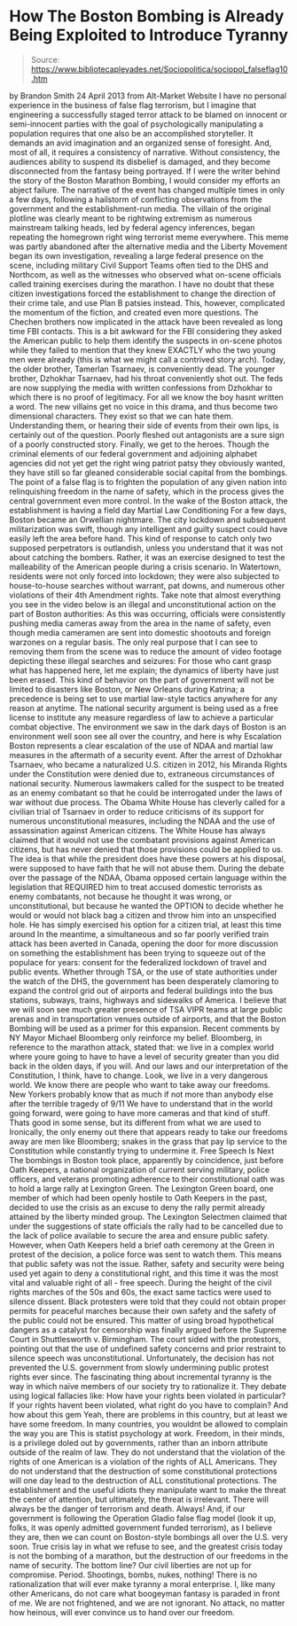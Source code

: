 # How The Boston Bombing is Already Being Exploited to Introduce Tyranny

> Source: https://www.bibliotecapleyades.net/Sociopolitica/sociopol_falseflag10.htm

by Brandon Smith
24 April 2013
from
Alt-Market Website
I have no personal experience in the
business of false flag terrorism, but I imagine that engineering
a successfully staged terror attack to be blamed on innocent or
semi-innocent parties with the goal of psychologically manipulating a
population requires that one also be an accomplished storyteller.
It demands
an avid imagination and an organized sense of foresight.
And, most of all, it requires a consistency of
narrative. Without consistency, the audiences ability to suspend its
disbelief is damaged, and they become disconnected from the fantasy being
portrayed.
If I were the writer behind the story of the Boston Marathon Bombing, I
would consider my efforts an abject failure.
The narrative of the event has changed multiple times in only a few days,
following a hailstorm of conflicting observations from the government and
the establishment-run media.
The villain of the original plotline was
clearly meant to be rightwing extremism as numerous mainstream talking
heads, led by federal agency inferences, began repeating the homegrown
right wing terrorist meme everywhere.
This meme was partly abandoned after the
alternative media and the Liberty Movement began its own investigation,
revealing a large federal presence on the scene, including military Civil
Support Teams often tied to
the DHS and
Northcom, as well as the witnesses
who observed what on-scene officials called training exercises during the
marathon.
I have no doubt that these citizen
investigations forced the establishment to change the direction of their
crime tale, and use Plan B patsies instead. This, however, complicated the
momentum of the fiction, and created even more questions.
The Chechen brothers now implicated in the attack have been revealed as long
time
FBI contacts.
This is a bit awkward for the FBI considering
they asked the American public to help them identify the suspects in
on-scene photos while they failed to mention that they knew EXACTLY who the
two young men were already (this is what we might call a contrived story
arch).
Today, the older brother, Tamerlan Tsarnaev,
is conveniently dead. The younger brother, Dzhokhar Tsarnaev, had his
throat conveniently shot out.
The feds are now supplying the media with
written confessions from Dzhokhar to which there is no proof of
legitimacy. For all we know the boy hasnt written a word.
The new villains get no voice in this drama, and thus become two
dimensional characters. They exist so that we can hate them. Understanding
them, or hearing their side of events from their own lips, is certainly out
of the question. Poorly fleshed out antagonists are a sure sign of a poorly
constructed story.
Finally, we get to the heroes.
Though the criminal elements of our federal
government and adjoining alphabet agencies did not yet get the right wing
patriot patsy they obviously wanted, they have still so far gleaned
considerable social capital from the bombings.
The point of a false flag is
to frighten the population of any given nation into relinquishing freedom in
the name of safety, which in the process gives the central government even
more control.
In the wake of the Boston attack, the
establishment is having a field day
Martial Law
Conditioning
For a few days, Boston became an Orwellian nightmare.
The city lockdown and subsequent militarization
was swift, though any intelligent and guilty suspect could have easily left
the area before hand. This kind of response to catch only two supposed
perpetrators is outlandish, unless you understand that it was not about
catching the bombers.
Rather, it was an exercise designed to test the
malleability of the American people during a crisis scenario.
In Watertown, residents were not only
forced into lockdown; they were also subjected to house-to-house searches
without warrant, pat downs, and numerous other violations of their 4th
Amendment rights.
Take note that almost everything you see in the
video below is an illegal and unconstitutional action on the part of Boston
authorities:
As this was occurring, officials were
consistently pushing media cameras away from the area in the name of
safety, even though media cameramen are sent into domestic shootouts and
foreign warzones on a regular basis.
The only real purpose that I can see to removing
them from the scene was to reduce the amount of video footage depicting
these illegal searches and seizures:
For those who cant grasp what has happened here, let me explain; the
dynamics of liberty have just been erased.
This kind of behavior on the part of government
will not be limited to disasters like Boston, or New Orleans during Katrina;
a precedence is being set to use martial law-style tactics anywhere for any
reason at anytime. The national security argument is being used as a free
license to institute any measure regardless of law to achieve a particular
combat objective.
The environment we saw in the dark days of Boston is an
environment well soon see all over the country, and here is why
Escalation
Boston represents a clear escalation of
the use of NDAA and
martial law
measures in the aftermath of a security event.
After the arrest of Dzhokhar
Tsarnaev, who became a naturalized U.S. citizen in 2012, his
Miranda Rights
under the Constitution were denied due to,
extraneous circumstances of
national security.
Numerous lawmakers called for the suspect to be treated
as an enemy combatant so that he could be interrogated under the laws of
war without due process.
The Obama White House has
cleverly called for a civilian trial of Tsarnaev
in order to reduce criticisms of its support for numerous unconstitutional
measures, including the NDAA and the use of assassination against American
citizens.
The White House has always claimed that it would not use the
combatant provisions against American citizens, but has never denied that
those provisions could be applied to us. The idea is that while the
president does have these powers at his disposal, were supposed to have
faith that he will not abuse them.
During the debate over the passage of
the NDAA, Obama opposed certain language within the legislation that
REQUIRED him to treat accused domestic terrorists as enemy combatants, not
because he thought it was wrong, or unconstitutional, but because he wanted
the OPTION to decide whether he would or would not black bag a citizen and
throw him into an unspecified hole.
He has simply exercised his option for
a citizen trial, at least this time around
In the meantime, a simultaneous and so far poorly verified train attack
has been averted in Canada, opening the door for more discussion on
something the establishment has been trying to squeeze out of the populace
for years: consent for the federalized lockdown of travel and public events.
Whether through TSA, or the use of state
authorities under the watch of the DHS, the government has been desperately
clamoring to expand the control grid out of airports and federal buildings
into the
bus stations, subways, trains, highways and
sidewalks of America.
I believe that we will soon see much greater presence of TSA VIPR teams at
large public arenas and in transportation venues outside of airports, and
that the Boston Bombing will be used as a primer for this expansion.
Recent
comments by NY Mayor Michael Bloomberg only reinforce my belief.
Bloomberg,
in reference to the marathon attack, stated that:
we live in a complex world where youre going to have to have a level of
security greater than you did back in the olden days, if you will. And our
laws and our interpretation of the Constitution, I think, have to change.
Look, we live in a very dangerous world. We know there are people who want
to take away our freedoms. New Yorkers probably know that as much if not
more than anybody else after the terrible
tragedy of 9/11
We have to understand that in the world going forward, were going to have
more cameras and that kind of stuff. Thats good in some sense, but its
different from what we are used to
Ironically, the only enemy out there that appears ready to take our
freedoms away are men like Bloomberg; snakes in the grass that pay lip
service to the Constitution while constantly trying to undermine it.
Free Speech Is Next
The bombings in Boston took place, apparently by coincidence, just before
Oath Keepers, a national organization of current serving military, police
officers, and veterans promoting adherence to their constitutional oath was
to hold a large rally at Lexington Green.
The Lexington Green board, one
member of which had been openly hostile to Oath Keepers in the past, decided
to use the crisis as an excuse to deny the rally permit already attained by
the liberty minded group.
The Lexington Selectmen claimed that under the suggestions of state
officials the rally had to be cancelled due to the lack of police
available to secure the area and ensure public safety.
However, when Oath Keepers held a brief oath
ceremony at the Green in protest of the decision, a
police force was sent to watch them.
This means that public safety was not the issue. Rather, safety and security
were being used yet again to deny a constitutional right, and this time it
was the most vital and valuable right of all - free speech.
During the height of the civil rights marches of the 50s and 60s, the
exact same tactics were used to silence dissent.
Black protesters were told that they could
not obtain proper permits for peaceful marches because their own safety
and the safety of the public could not be ensured. This matter of using
broad hypothetical dangers as a catalyst for censorship was finally argued
before the Supreme Court in
Shuttlesworth v. Birmingham.
The court sided with the protestors, pointing
out that the use of undefined safety concerns and prior restraint to
silence speech was unconstitutional. Unfortunately, the decision has not
prevented the U.S. government from slowly undermining public protest rights
ever since.
The fascinating thing about
incremental tyranny is the way in which naïve
members of our society try to rationalize it.
They debate using logical fallacies like:
How have your rights been violated in
particular? If your rights havent been violated, what right do you have
to complain?
And how about this gem
Yeah, there are problems in this country,
but at least we have some freedom. In many countries, you wouldnt be
allowed to complain the way you are
This is statist psychology at work.
Freedom, in their minds, is a privilege doled
out by governments, rather than an inborn attribute outside of the realm of
law. They do not understand that the violation of the rights of one American
is a violation of the rights of ALL Americans. They do not understand that
the destruction of some constitutional protections will one day lead to the
destruction of ALL constitutional protections.
The establishment and the useful idiots they manipulate want to make the
threat the center of attention, but ultimately, the threat is irrelevant.
There will always be the danger of terrorism and death. Always!
And, if our government is following
the
Operation Gladio false flag model (look it up, folks, it was openly admitted
government funded terrorism), as I believe they are, then we can count on
Boston-style bombings all over the U.S. very soon.
True crisis lay in what we refuse to see, and the greatest crisis today is
not the bombing of a marathon, but the destruction of our freedoms in the
name of security.
The bottom line? Our civil liberties are not up for
compromise. Period.
Shootings, bombs, nukes, nothing! There is no
rationalization that will ever make tyranny a moral enterprise. I, like many
other Americans, do not care what boogeyman fantasy is paraded in front of
me. We are not frightened, and we are not ignorant.
No attack, no matter how heinous, will ever
convince us to hand over our freedom.

